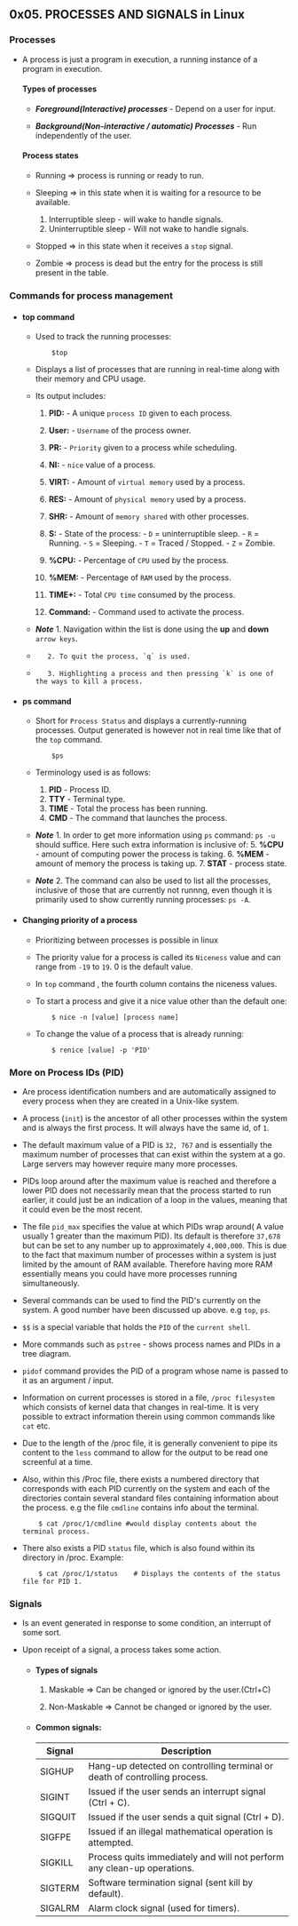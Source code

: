 ## 0x05. PROCESSES AND SIGNALS in Linux


### Processes

- A process is just a program in execution, a running instance of a program in execution.

	#### Types of processes

	- ___Foreground(Interactive) processes___ - Depend on a user for input.

	- ___Background(Non-interactive / automatic) Processes___ - Run independently of the user.


	#### Process states


	- Running => process is running or ready to run. 

	- Sleeping => in this state when it is waiting for a resource to be available.
		1. Interruptible sleep - will wake to handle signals.
		2. Uninterruptible sleep - Will not wake to handle signals.

	- Stopped => in this state when it receives a `stop` signal.

	- Zombie => process is dead but the entry for the process is still present in the table.


### Commands for process management

- #### top command

	- Used to track the running processes:

		```
			$top
		```
	- Displays a list of processes that are running in real-time along with their memory and CPU usage.

	- Its output includes:

		1. __PID:__ - A unique `process ID` given to each process.
		2. __User:__ - `Username` of the process owner.
		3. __PR:__ - `Priority` given to a process while scheduling.
		4. __NI:__ - `nice` value of a process.
		5. __VIRT:__ - Amount of `virtual memory` used by a process.
		6. __RES:__ - Amount of `physical memory` used by a process.
		7. __SHR:__ - Amount of `memory shared` with other processes.
		8. __S:__ - State of the process:
						- `D` = uninterruptible sleep.
						- `R` = Running.
						- `S` = Sleeping.
						- `T` = Traced / Stopped.
						- `Z` = Zombie.
		
		9. __%CPU:__ - Percentage of `CPU` used by the process.
		10. __%MEM:__ - Percentage of `RAM` used by the process.
		11. __TIME+:__ - Total `CPU time` consumed by the process.
		12. __Command:__ - Command used to activate the process.

	- __*Note*__ 1. Navigation within the list is done using the __up__ and __down__ `arrow keys`.
	-	     2. To quit the process, `q` is used.
	- 	     3. Highlighting a process and then pressing `k` is one of the ways to kill a process.


- #### ps command

	- Short for `Process Status` and displays a currently-running processes. Output generated is however not in real time like that of the `top` command.

		```
			$ps
		```

	- Terminology used is as follows:
		1. __PID__ - Process ID.
		2. __TTY__ - Terminal type.
		3. __TIME__ - Total the process has been running.
		4. __CMD__ - The command that launches the process.


	- __*Note*__ 1. In order to get more information using `ps` command: `ps -u` should suffice. Here such extra information is inclusive of:
		5. __%CPU__ - amount of computing power the process is taking.
		6. __%MEM__ - amount of memory the process is taking up.
		7. __STAT__ - process state.



	- __*Note*__ 2. The command can also be used to list all the processes, 
inclusive of those that are currently not runnng,
even though it is primarily used to show currently running processes: `ps -A`.


- #### Changing priority of a process

	- Prioritizing between processes is possible in linux
	- The priority value for a process is called its `Niceness` value and can range from
`-19` to `19`. 0 is the default value.
	- In `top` command , the fourth column contains the niceness values.

	- To start a process and give it a nice value other than the default one:

		```
			$ nice -n [value] [process name] 
		```

	- To change the value of a process that is already running:

		```
			$ renice [value] -p 'PID'
		```



### More on Process IDs (PID)

- Are process identification numbers and are automatically assigned to every process when they are created in a Unix-like system.

- A process (`init`) is the ancestor of all other processes within the system and is always the first process. It will always have the same id, of `1`.

- The default maximum value of a PID is `32, 767` and is essentially the maximum number of processes that can exist within the system at a go. Large servers may however require many more processes.

- PIDs loop around after the maximum value is reached and therefore a lower PID does not necessarily mean that the process started to run earlier, it could just be an indication of a loop in the values, meaning that it could even be the most recent.

- The file `pid_max` specifies the value at which PIDs wrap around( A value usually 1 greater than the maximum PID). Its default is therefore `37,678` but can be set to any number up to approximately `4,000,000`. This is due to the fact that maximum number of processes within a system is just limited by the amount of RAM available. Therefore having more RAM essentially means you could have more processes running simultaneously.

- Several commands can be used to find the PID's currently on the system. A good number have been discussed up above. e.g `top`, `ps`.

- `$$` is a special variable that holds the `PID` of the `current shell`.

- More commands such as `pstree` - shows process names and PIDs in a tree diagram.

- `pidof` command provides the PID of a program whose name is passed to it as an argument / input.

- Information on current processes is stored in a file, `/proc filesystem` which consists of kernel data that changes in real-time. It is very possible to extract information therein using common commands like `cat` etc.

- Due to the length of the /proc file, it is generally convenient to pipe its content to the `less` command to allow for the output to be read one screenful at a time.

- Also, within this /Proc file, there exists a numbered directory that corresponds with each PID currently on the system and each of the directories contain several standard files containing information about the process. e.g the file `cmdline` contains info about the terminal.

	```
		$ cat /proc/1/cmdline #would display contents about the terminal process.
	```

- There also exists a PID `status` file, which is also found within its directory in /proc. Example:

	```
		$ cat /proc/1/status    # Displays the contents of the status file for PID 1.
	```


### Signals

- Is an event generated in response to some condition, an interrupt of some sort.
- Upon receipt of a signal, a process takes some action.


	- #### Types of signals

		1. Maskable => Can be changed or ignored by the user.(Ctrl+C)

		2. Non-Maskable => Cannot be changed or ignored by the user.


	- #### Common signals:

		| Signal   | Description                                                                 |
		|----------|-----------------------------------------------------------------------------|
		| SIGHUP   | Hang-up detected on controlling terminal or death of controlling process.   |
		| SIGINT   | Issued if the user sends an interrupt signal (Ctrl + C).                    |
		| SIGQUIT  | Issued if the user sends a quit signal (Ctrl + D).                          |
		| SIGFPE   | Issued if an illegal mathematical operation is attempted.                   |
		| SIGKILL  | Process quits immediately and will not perform any clean-up operations.     |
		| SIGTERM  | Software termination signal (sent kill by default).                         |
		| SIGALRM  | Alarm clock signal (used for timers).                                       |

